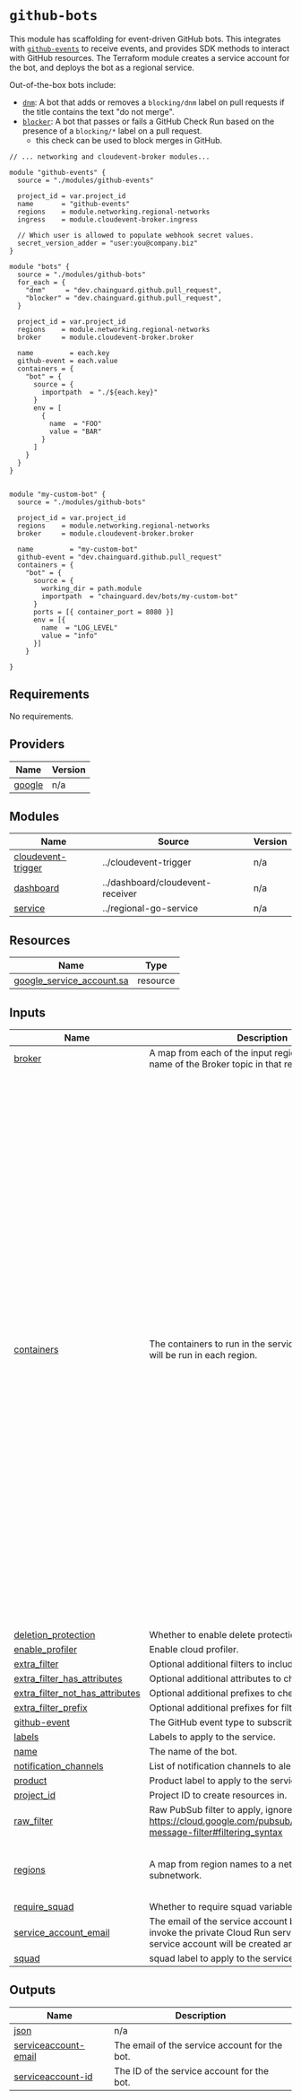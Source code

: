 # `github-bots`

This module has scaffolding for event-driven GitHub bots. This integrates with [`github-events`](../github-events/) to receive events, and provides SDK methods to interact with GitHub resources. The Terraform module creates a service account for the bot, and deploys the bot as a regional service.

Out-of-the-box bots include:

- [`dnm`](./dnm/): A bot that adds or removes a `blocking/dnm` label on pull requests if the title contains the text "do not merge".
- [`blocker`](./blocker/): A bot that passes or fails a GitHub Check Run based on the presence of a `blocking/*` label on a pull request.
  - this check can be used to block merges in GitHub.

```hcl
// ... networking and cloudevent-broker modules...

module "github-events" {
  source = "./modules/github-events"

  project_id = var.project_id
  name       = "github-events"
  regions    = module.networking.regional-networks
  ingress    = module.cloudevent-broker.ingress

  // Which user is allowed to populate webhook secret values.
  secret_version_adder = "user:you@company.biz"
}

module "bots" {
  source = "./modules/github-bots"
  for_each = {
    "dnm"     = "dev.chainguard.github.pull_request",
    "blocker" = "dev.chainguard.github.pull_request",
  }

  project_id = var.project_id
  regions    = module.networking.regional-networks
  broker     = module.cloudevent-broker.broker

  name         = each.key
  github-event = each.value
  containers = {
    "bot" = {
      source = {
        importpath  = "./${each.key}"
      }
      env = [
        {
          name  = "FOO"
          value = "BAR"
        }
      ]
    }
  }
}


module "my-custom-bot" {
  source = "./modules/github-bots"

  project_id = var.project_id
  regions    = module.networking.regional-networks
  broker     = module.cloudevent-broker.broker

  name         = "my-custom-bot"
  github-event = "dev.chainguard.github.pull_request"
  containers = {
    "bot" = {
      source = {
        working_dir = path.module
        importpath  = "chainguard.dev/bots/my-custom-bot"
      }
      ports = [{ container_port = 8080 }]
      env = [{
        name  = "LOG_LEVEL"
        value = "info"
      }]
    }

}
```

<!-- BEGIN_TF_DOCS -->
## Requirements

No requirements.

## Providers

| Name | Version |
|------|---------|
| <a name="provider_google"></a> [google](#provider\_google) | n/a |

## Modules

| Name | Source | Version |
|------|--------|---------|
| <a name="module_cloudevent-trigger"></a> [cloudevent-trigger](#module\_cloudevent-trigger) | ../cloudevent-trigger | n/a |
| <a name="module_dashboard"></a> [dashboard](#module\_dashboard) | ../dashboard/cloudevent-receiver | n/a |
| <a name="module_service"></a> [service](#module\_service) | ../regional-go-service | n/a |

## Resources

| Name | Type |
|------|------|
| [google_service_account.sa](https://registry.terraform.io/providers/hashicorp/google/latest/docs/resources/service_account) | resource |

## Inputs

| Name | Description | Type | Default | Required |
|------|-------------|------|---------|:--------:|
| <a name="input_broker"></a> [broker](#input\_broker) | A map from each of the input region names to the name of the Broker topic in that region. | `map(string)` | n/a | yes |
| <a name="input_containers"></a> [containers](#input\_containers) | The containers to run in the service.  Each container will be run in each region. | <pre>map(object({<br/>    source = object({<br/>      base_image  = optional(string, "cgr.dev/chainguard/static:latest-glibc@sha256:7d8e6efa03a7b58b5a5b2a1d8555e44b990775b29d6324e12d1c77314d595aaa")<br/>      working_dir = string<br/>      importpath  = string<br/>    })<br/>    args = optional(list(string), [])<br/>    ports = optional(list(object({<br/>      name           = optional(string, "http1")<br/>      container_port = optional(number, 8080)<br/>    })), [])<br/>    resources = optional(<br/>      object(<br/>        {<br/>          limits = optional(object(<br/>            {<br/>              cpu    = string<br/>              memory = string<br/>            }<br/>          ), null)<br/>          cpu_idle          = optional(bool, true)<br/>          startup_cpu_boost = optional(bool, true)<br/>        }<br/>      ),<br/>      {<br/>        cpu_idle = true<br/>      }<br/>    )<br/>    env = optional(list(object({<br/>      name  = string<br/>      value = optional(string)<br/>      value_source = optional(object({<br/>        secret_key_ref = object({<br/>          secret  = string<br/>          version = string<br/>        })<br/>      }), null)<br/>    })), [])<br/>    regional-env = optional(list(object({<br/>      name  = string<br/>      value = map(string)<br/>    })), [])<br/>    volume_mounts = optional(list(object({<br/>      name       = string<br/>      mount_path = string<br/>    })), [])<br/>  }))</pre> | n/a | yes |
| <a name="input_deletion_protection"></a> [deletion\_protection](#input\_deletion\_protection) | Whether to enable delete protection for the service. | `bool` | `true` | no |
| <a name="input_enable_profiler"></a> [enable\_profiler](#input\_enable\_profiler) | Enable cloud profiler. | `bool` | `false` | no |
| <a name="input_extra_filter"></a> [extra\_filter](#input\_extra\_filter) | Optional additional filters to include. | `map(string)` | `{}` | no |
| <a name="input_extra_filter_has_attributes"></a> [extra\_filter\_has\_attributes](#input\_extra\_filter\_has\_attributes) | Optional additional attributes to check for presence. | `list(string)` | `[]` | no |
| <a name="input_extra_filter_not_has_attributes"></a> [extra\_filter\_not\_has\_attributes](#input\_extra\_filter\_not\_has\_attributes) | Optional additional prefixes to check for presence. | `list(string)` | `[]` | no |
| <a name="input_extra_filter_prefix"></a> [extra\_filter\_prefix](#input\_extra\_filter\_prefix) | Optional additional prefixes for filtering events. | `map(string)` | `{}` | no |
| <a name="input_github-event"></a> [github-event](#input\_github-event) | The GitHub event type to subscribe to. | `string` | n/a | yes |
| <a name="input_labels"></a> [labels](#input\_labels) | Labels to apply to the service. | `map(string)` | `{}` | no |
| <a name="input_name"></a> [name](#input\_name) | The name of the bot. | `string` | n/a | yes |
| <a name="input_notification_channels"></a> [notification\_channels](#input\_notification\_channels) | List of notification channels to alert. | `list(string)` | n/a | yes |
| <a name="input_product"></a> [product](#input\_product) | Product label to apply to the service. | `string` | `"unknown"` | no |
| <a name="input_project_id"></a> [project\_id](#input\_project\_id) | Project ID to create resources in. | `string` | n/a | yes |
| <a name="input_raw_filter"></a> [raw\_filter](#input\_raw\_filter) | Raw PubSub filter to apply, ignores other variables. https://cloud.google.com/pubsub/docs/subscription-message-filter#filtering_syntax | `string` | `""` | no |
| <a name="input_regions"></a> [regions](#input\_regions) | A map from region names to a network and subnetwork. | <pre>map(object({<br/>    network = string<br/>    subnet  = string<br/>  }))</pre> | n/a | yes |
| <a name="input_require_squad"></a> [require\_squad](#input\_require\_squad) | Whether to require squad variable to be specified | `bool` | `true` | no |
| <a name="input_service_account_email"></a> [service\_account\_email](#input\_service\_account\_email) | The email of the service account being authorized to invoke the private Cloud Run service. If empty, a service account will be created and used. | `string` | `""` | no |
| <a name="input_squad"></a> [squad](#input\_squad) | squad label to apply to the service. | `string` | `""` | no |

## Outputs

| Name | Description |
|------|-------------|
| <a name="output_json"></a> [json](#output\_json) | n/a |
| <a name="output_serviceaccount-email"></a> [serviceaccount-email](#output\_serviceaccount-email) | The email of the service account for the bot. |
| <a name="output_serviceaccount-id"></a> [serviceaccount-id](#output\_serviceaccount-id) | The ID of the service account for the bot. |
<!-- END_TF_DOCS -->
